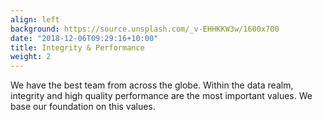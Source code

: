```yaml
---
align: left
background: https://source.unsplash.com/_v-EHHKKW3w/1600x700
date: "2018-12-06T09:29:16+10:00"
title: Integrity & Performance
weight: 2
---
```


We have the best team from across the globe. Within the data realm, integrity and high quality performance are the most important values. We base our foundation on this values.
